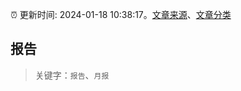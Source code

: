 :alarm_clock: 更新时间: 2024-01-18 10:38:17。[文章来源](/README.md)、[文章分类](/TAGS.md)

## 报告


> 关键字：`报告`、`月报`



